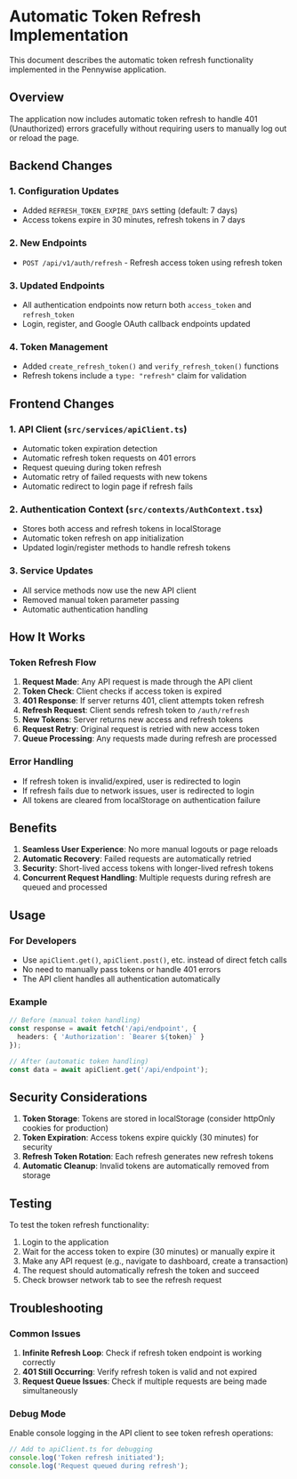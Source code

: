 # Automatic Token Refresh Implementation

This document describes the automatic token refresh functionality implemented in the Pennywise application.

## Overview

The application now includes automatic token refresh to handle 401 (Unauthorized) errors gracefully without requiring users to manually log out or reload the page.

## Backend Changes

### 1. Configuration Updates
- Added `REFRESH_TOKEN_EXPIRE_DAYS` setting (default: 7 days)
- Access tokens expire in 30 minutes, refresh tokens in 7 days

### 2. New Endpoints
- `POST /api/v1/auth/refresh` - Refresh access token using refresh token

### 3. Updated Endpoints
- All authentication endpoints now return both `access_token` and `refresh_token`
- Login, register, and Google OAuth callback endpoints updated

### 4. Token Management
- Added `create_refresh_token()` and `verify_refresh_token()` functions
- Refresh tokens include a `type: "refresh"` claim for validation

## Frontend Changes

### 1. API Client (`src/services/apiClient.ts`)
- Automatic token expiration detection
- Automatic refresh token requests on 401 errors
- Request queuing during token refresh
- Automatic retry of failed requests with new tokens
- Automatic redirect to login page if refresh fails

### 2. Authentication Context (`src/contexts/AuthContext.tsx`)
- Stores both access and refresh tokens in localStorage
- Automatic token refresh on app initialization
- Updated login/register methods to handle refresh tokens

### 3. Service Updates
- All service methods now use the new API client
- Removed manual token parameter passing
- Automatic authentication handling

## How It Works

### Token Refresh Flow
1. **Request Made**: Any API request is made through the API client
2. **Token Check**: Client checks if access token is expired
3. **401 Response**: If server returns 401, client attempts token refresh
4. **Refresh Request**: Client sends refresh token to `/auth/refresh`
5. **New Tokens**: Server returns new access and refresh tokens
6. **Request Retry**: Original request is retried with new access token
7. **Queue Processing**: Any requests made during refresh are processed

### Error Handling
- If refresh token is invalid/expired, user is redirected to login
- If refresh fails due to network issues, user is redirected to login
- All tokens are cleared from localStorage on authentication failure

## Benefits

1. **Seamless User Experience**: No more manual logouts or page reloads
2. **Automatic Recovery**: Failed requests are automatically retried
3. **Security**: Short-lived access tokens with longer-lived refresh tokens
4. **Concurrent Request Handling**: Multiple requests during refresh are queued and processed

## Usage

### For Developers
- Use `apiClient.get()`, `apiClient.post()`, etc. instead of direct fetch calls
- No need to manually pass tokens or handle 401 errors
- The API client handles all authentication automatically

### Example
```typescript
// Before (manual token handling)
const response = await fetch('/api/endpoint', {
  headers: { 'Authorization': `Bearer ${token}` }
});

// After (automatic token handling)
const data = await apiClient.get('/api/endpoint');
```

## Security Considerations

1. **Token Storage**: Tokens are stored in localStorage (consider httpOnly cookies for production)
2. **Token Expiration**: Access tokens expire quickly (30 minutes) for security
3. **Refresh Token Rotation**: Each refresh generates new refresh tokens
4. **Automatic Cleanup**: Invalid tokens are automatically removed from storage

## Testing

To test the token refresh functionality:

1. Login to the application
2. Wait for the access token to expire (30 minutes) or manually expire it
3. Make any API request (e.g., navigate to dashboard, create a transaction)
4. The request should automatically refresh the token and succeed
5. Check browser network tab to see the refresh request

## Troubleshooting

### Common Issues
1. **Infinite Refresh Loop**: Check if refresh token endpoint is working correctly
2. **401 Still Occurring**: Verify refresh token is valid and not expired
3. **Request Queue Issues**: Check if multiple requests are being made simultaneously

### Debug Mode
Enable console logging in the API client to see token refresh operations:
```typescript
// Add to apiClient.ts for debugging
console.log('Token refresh initiated');
console.log('Request queued during refresh');
``` 